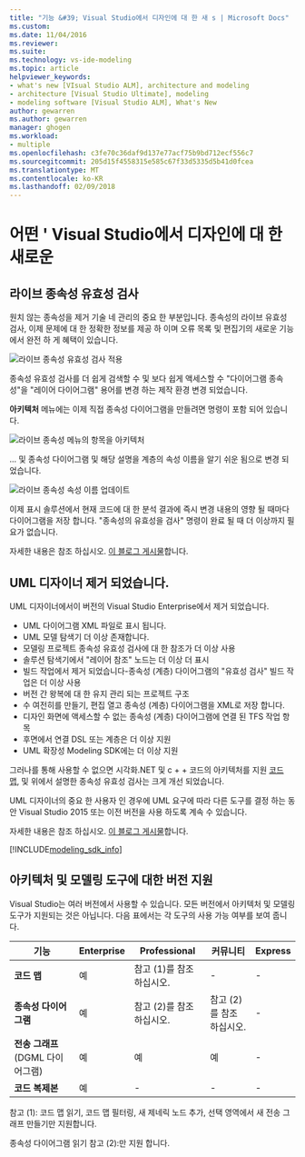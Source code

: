 ```yaml
---
title: "기능 &#39; Visual Studio에서 디자인에 대 한 새 s | Microsoft Docs"
ms.custom: 
ms.date: 11/04/2016
ms.reviewer: 
ms.suite: 
ms.technology: vs-ide-modeling
ms.topic: article
helpviewer_keywords:
- what's new [VIsual Studio ALM], architecture and modeling
- architecture [Visual Studio Ultimate], modeling
- modeling software [Visual Studio ALM], What's New
author: gewarren
ms.author: gewarren
manager: ghogen
ms.workload:
- multiple
ms.openlocfilehash: c3fe70c36daf9d137e77acf75b9bd712ecf556c7
ms.sourcegitcommit: 205d15f4558315e585c67f33d5335d5b41d0fcea
ms.translationtype: MT
ms.contentlocale: ko-KR
ms.lasthandoff: 02/09/2018
---
```

# <a name="what39s-new-for-design-in-visual-studio"></a>어떤 &#39; Visual Studio에서 디자인에 대 한 새로운

## <a name="live-dependency-validation"></a>라이브 종속성 유효성 검사

원치 않는 종속성을 제거 기술 네 관리의 중요 한 부분입니다.
종속성의 라이브 유효성 검사, 이제 문제에 대 한 정확한 정보를 제공 하 이며 오류 목록 및 편집기의 새로운 기능에서 완전 하 게 혜택이 있습니다.

![라이브 종속성 유효성 검사 적용](media/dep-validation-whatsnew-01.png)

종속성 유효성 검사를 더 쉽게 검색할 수 및 보다 쉽게 액세스할 수 "다이어그램 종속성"을 "레이어 다이어그램" 용어를 변경 하는 제작 환경 변경 되었습니다.

**아키텍처** 메뉴에는 이제 직접 종속성 다이어그램을 만들려면 명령이 포함 되어 있습니다.

![라이브 종속성 메뉴의 항목을 아키텍처](media/dep-validation-whatsnew-02.png)

... 및 종속성 다이어그램 및 해당 설명을 계층의 속성 이름을 알기 쉬운 됨으로 변경 되었습니다.

![라이브 종속성 속성 이름 업데이트](media/dep-validation-whatsnew-03.png)

이제 표시 솔루션에서 현재 코드에 대 한 분석 결과에 즉시 변경 내용의 영향 될 때마다 다이어그램을 저장 합니다. "종속성의 유효성을 검사" 명령이 완료 될 때 더 이상까지 필요가 없습니다.

자세한 내용은 참조 하십시오. [이 블로그 게시물](https://blogs.msdn.microsoft.com/visualstudioalm/2016/10/07/live-architecture-dependency-validation-in-visual-studio-15-preview-5/)합니다. 
 
## <a name="uml-designers-have-been-removed"></a>UML 디자이너 제거 되었습니다.

UML 디자이너에서이 버전의 Visual Studio Enterprise에서 제거 되었습니다.

* UML 다이어그램 XML 파일로 표시 됩니다.
* UML 모델 탐색기 더 이상 존재합니다.
* 모델링 프로젝트 종속성 유효성 검사에 대 한 참조가 더 이상 사용
* 솔루션 탐색기에서 "레이어 참조" 노드는 더 이상 더 표시
* 빌드 작업에서 제거 되었습니다-종속성 (계층) 다이어그램의 "유효성 검사" 빌드 작업은 더 이상 사용 
* 버전 간 왕복에 대 한 유지 관리 되는 프로젝트 구조
* 수 여전히를 만들기, 편집 열고 종속성 (계층) 다이어그램을 XML로 저장 합니다.
* 디자인 화면에 액세스할 수 없는 종속성 (계층) 다이어그램에 연결 된 TFS 작업 항목
* 후면에서 연결 DSL 또는 계층은 더 이상 지원 
* UML 확장성 Modeling SDK에는 더 이상 지원

그러나를 통해 사용할 수 없으면 시각화.NET 및 c + + 코드의 아키텍처를 지원 [코드 맵](map-dependencies-across-your-solutions.md), 및 위에서 설명한 종속성 유효성 검사는 크게 개선 되었습니다.

UML 디자이너의 중요 한 사용자 인 경우에 UML 요구에 따라 다른 도구를 결정 하는 동안 Visual Studio 2015 또는 이전 버전을 사용 하도록 계속 수 있습니다.

자세한 내용은 참조 하십시오. [이 블로그 게시물](https://blogs.msdn.microsoft.com/visualstudioalm/2016/10/14/uml-designers-have-been-removed-layer-designer-now-supports-live-architectural-analysis/)합니다. 

[!INCLUDE[modeling_sdk_info](includes/modeling_sdk_info.md)]

<a name="VersionSupport"></a>
##  <a name="version-support-for-architecture-and-modeling-tools"></a>아키텍처 및 모델링 도구에 대한 버전 지원  

Visual Studio는 여러 버전에서 사용할 수 있습니다. 모든 버전에서 아키텍처 및 모델링 도구가 지원되는 것은 아닙니다. 다음 표에서는 각 도구의 사용 가능 여부를 보여 줍니다.  
  
|**기능**|**Enterprise**|**Professional**|**커뮤니티**|**Express**|  
|-----------------|--------------------|----------------------|-------------------|-----------------|  
|**코드 맵**|예|참고 (1)를 참조 하십시오.|-|-|  
|**종속성 다이어그램**|예|참고 (2)를 참조 하십시오.|참고 (2)를 참조 하십시오.|-|  
|**전송 그래프** (DGML 다이어그램)|예|예|예|-|  
|**코드 복제본**|예|-|-|-|  
  
참고 (1): 코드 맵 읽기, 코드 맵 필터링, 새 제네릭 노드 추가, 선택 영역에서 새 전송 그래프 만들기만 지원합니다.

종속성 다이어그램 읽기 참고 (2):만 지원 합니다.
